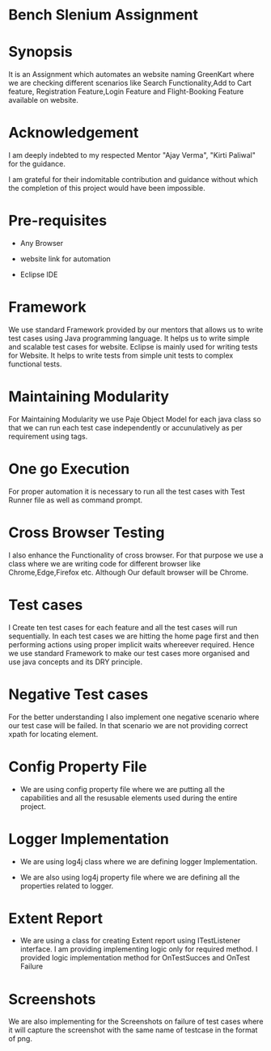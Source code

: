 
# Bench Slenium Assignment

# Synopsis

It is an Assignment which automates an website naming GreenKart where we are checking different scenarios like Search Functionality,Add to Cart feature, Registration Feature,Login Feature and Flight-Booking Feature available on website.

# Acknowledgement

I am deeply indebted to my respected Mentor "Ajay Verma", "Kirti Paliwal" for the guidance.

I am grateful for their indomitable contribution and guidance without which the completion of this project would have been impossible.

# Pre-requisites

* Any Browser

* website link for automation

* Eclipse IDE

# Framework

We use standard Framework provided by our mentors that allows us to write test cases using Java programming language. It helps us to write simple and scalable test cases for website. Eclipse is mainly used for writing tests for Website. It helps to write tests from simple unit tests to complex functional tests.

# Maintaining Modularity

For Maintaining Modularity we use Paje Object Model for each java class so that we can run each test case independently or accunulatively as per requirement using tags.

# One go Execution

For proper automation it is necessary to run all the test cases with Test Runner file as well as command prompt.

# Cross Browser Testing 

I also enhance the Functionality of cross browser. For that purpose we use a class where we are writing code for different browser like Chrome,Edge,Firefox etc.
Although Our default browser will be Chrome.

# Test cases

I Create ten test cases for each feature and all the test cases will run sequentially.
In each test cases we are hitting the home page first and then performing actions using proper implicit waits whereever required.
Hence we use standard Framework to make our test cases more organised and use java concepts and its DRY principle.

# Negative Test cases 
For the better understanding I also implement one negative scenario where our test case will be failed.
In that scenario we are not providing correct xpath for locating element. 

# Config Property File

* We are using config property file where we are putting all the capabilities and all the resusable elements used during the entire project.

# Logger Implementation

* We are using log4j class where we are defining logger Implementation.

* We are also using log4j property file where we are defining all the properties related to logger.

# Extent Report 

* We are using a class for creating Extent report using ITestListener interface.
I am providing implementing logic only for required method. I provided logic implementation method for OnTestSucces and OnTest Failure 

# Screenshots

We are also implementing for the Screenshots on failure of test cases
where it will capture the screenshot with the same name of testcase in the format of png.





